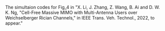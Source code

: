The simultaion codes for Fig_4 in "X. Li, J. Zhang, Z. Wang, B. Ai and D. W. K. Ng, "Cell-Free Massive MIMO with Multi-Antenna Users over Weichselberger Rician Channels," in IEEE Trans. Veh. Technol., 2022, to appear."
